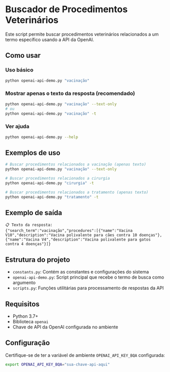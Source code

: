 # Buscador de Procedimentos Veterinários

Este script permite buscar procedimentos veterinários relacionados a um termo específico usando a API da OpenAI.

## Como usar

### Uso básico
```bash
python openai-api-demo.py "vacinação"
```

### Mostrar apenas o texto da resposta (recomendado)
```bash
python openai-api-demo.py "vacinação" --text-only
# ou
python openai-api-demo.py "vacinação" -t
```

### Ver ajuda
```bash
python openai-api-demo.py --help
```

## Exemplos de uso

```bash
# Buscar procedimentos relacionados a vacinação (apenas texto)
python openai-api-demo.py "vacinação" --text-only

# Buscar procedimentos relacionados a cirurgia
python openai-api-demo.py "cirurgia" -t

# Buscar procedimentos relacionados a tratamento (apenas texto)
python openai-api-demo.py "tratamento" -t
```

## Exemplo de saída

```
📋 Texto da resposta:
{"search_term":"vacinação","procedures":[{"name":"Vacina V10","description":"Vacina polivalente para cães contra 10 doenças"},{"name":"Vacina V4","description":"Vacina polivalente para gatos contra 4 doenças"}]}
```

## Estrutura do projeto

- `constants.py`: Contém as constantes e configurações do sistema
- `openai-api-demo.py`: Script principal que recebe o termo de busca como argumento
- `scripts.py`: Funções utilitárias para processamento de respostas da API

## Requisitos

- Python 3.7+
- Biblioteca `openai`
- Chave de API da OpenAI configurada no ambiente

## Configuração

Certifique-se de ter a variável de ambiente `OPENAI_API_KEY_BQA` configurada:

```bash
export OPENAI_API_KEY_BQA="sua-chave-api-aqui"
```



